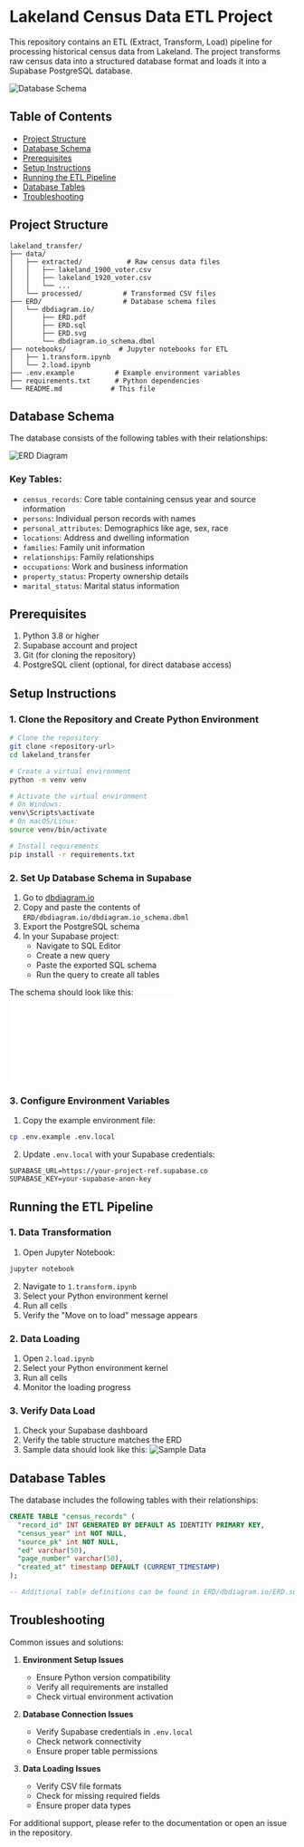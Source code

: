 # Lakeland Census Data ETL Project

This repository contains an ETL (Extract, Transform, Load) pipeline for processing historical census data from Lakeland. The project transforms raw census data into a structured database format and loads it into a Supabase PostgreSQL database.

![Database Schema](ERD/dbdiagram.io/ERD.svg)

## Table of Contents

- [Project Structure](#project-structure)
- [Database Schema](#database-schema)
- [Prerequisites](#prerequisites)
- [Setup Instructions](#setup-instructions)
- [Running the ETL Pipeline](#running-the-etl-pipeline)
- [Database Tables](#database-tables)
- [Troubleshooting](#troubleshooting)

## Project Structure

```
lakeland_transfer/
├── data/
│   ├── extracted/           # Raw census data files
│   │   ├── lakeland_1900_voter.csv
│   │   ├── lakeland_1920_voter.csv
│   │   └── ...
│   └── processed/          # Transformed CSV files
├── ERD/                    # Database schema files
│   └── dbdiagram.io/
│       ├── ERD.pdf
│       ├── ERD.sql
│       ├── ERD.svg
│       └── dbdiagram.io_schema.dbml
├── notebooks/             # Jupyter notebooks for ETL
│   ├── 1.transform.ipynb
│   └── 2.load.ipynb
├── .env.example          # Example environment variables
├── requirements.txt      # Python dependencies
└── README.md            # This file
```

## Database Schema

The database consists of the following tables with their relationships:

![ERD Diagram](ERD/dbdiagram.io/ERD.svg)

### Key Tables:

- `census_records`: Core table containing census year and source information
- `persons`: Individual person records with names
- `personal_attributes`: Demographics like age, sex, race
- `locations`: Address and dwelling information
- `families`: Family unit information
- `relationships`: Family relationships
- `occupations`: Work and business information
- `property_status`: Property ownership details
- `marital_status`: Marital status information

## Prerequisites

1. Python 3.8 or higher
2. Supabase account and project
3. Git (for cloning the repository)
4. PostgreSQL client (optional, for direct database access)

## Setup Instructions

### 1. Clone the Repository and Create Python Environment

```bash
# Clone the repository
git clone <repository-url>
cd lakeland_transfer

# Create a virtual environment
python -m venv venv

# Activate the virtual environment
# On Windows:
venv\Scripts\activate
# On macOS/Linux:
source venv/bin/activate

# Install requirements
pip install -r requirements.txt
```

### 2. Set Up Database Schema in Supabase

1. Go to [dbdiagram.io](https://dbdiagram.io)
2. Copy and paste the contents of `ERD/dbdiagram.io/dbdiagram.io_schema.dbml`
3. Export the PostgreSQL schema
4. In your Supabase project:
   - Navigate to SQL Editor
   - Create a new query
   - Paste the exported SQL schema
   - Run the query to create all tables

The schema should look like this:
![Database Tables](ERD/dbdiagram.io/ERD.pdf)

### 3. Configure Environment Variables

1. Copy the example environment file:

```bash
cp .env.example .env.local
```

2. Update `.env.local` with your Supabase credentials:

```
SUPABASE_URL=https://your-project-ref.supabase.co
SUPABASE_KEY=your-supabase-anon-key
```

## Running the ETL Pipeline

### 1. Data Transformation

1. Open Jupyter Notebook:

```bash
jupyter notebook
```

2. Navigate to `1.transform.ipynb`
3. Select your Python environment kernel
4. Run all cells
5. Verify the "Move on to load" message appears

### 2. Data Loading

1. Open `2.load.ipynb`
2. Select your Python environment kernel
3. Run all cells
4. Monitor the loading progress

### 3. Verify Data Load

1. Check your Supabase dashboard
2. Verify the table structure matches the ERD
3. Sample data should look like this:
   ![Sample Data](ERD/dbdiagram.io/ERD.svg)

## Database Tables

The database includes the following tables with their relationships:

```sql
CREATE TABLE "census_records" (
  "record_id" INT GENERATED BY DEFAULT AS IDENTITY PRIMARY KEY,
  "census_year" int NOT NULL,
  "source_pk" int NOT NULL,
  "ed" varchar(50),
  "page_number" varchar(50),
  "created_at" timestamp DEFAULT (CURRENT_TIMESTAMP)
);

-- Additional table definitions can be found in ERD/dbdiagram.io/ERD.sql
```

## Troubleshooting

Common issues and solutions:

1. **Environment Setup Issues**

   - Ensure Python version compatibility
   - Verify all requirements are installed
   - Check virtual environment activation

2. **Database Connection Issues**

   - Verify Supabase credentials in `.env.local`
   - Check network connectivity
   - Ensure proper table permissions

3. **Data Loading Issues**
   - Verify CSV file formats
   - Check for missing required fields
   - Ensure proper data types

For additional support, please refer to the documentation or open an issue in the repository.
